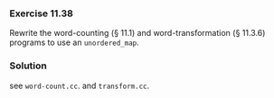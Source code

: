 ### Exercise 11.38

Rewrite the word-counting (&sect; 11.1) and word-transformation (&sect; 11.3.6)
programs to use an `unordered_map`.

### Solution

see `word-count.cc`. and `transform.cc`.
